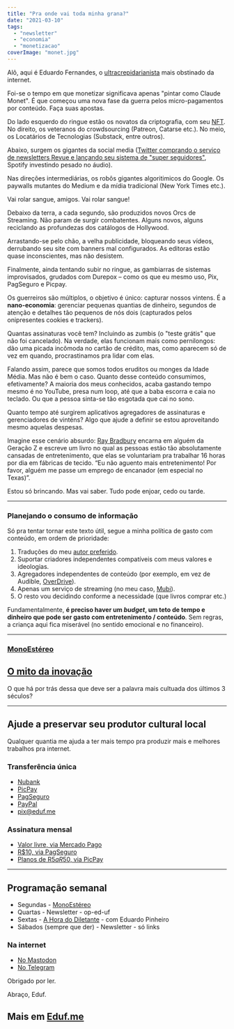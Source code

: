 ```yaml
---
title: "Pra onde vai toda minha grana?"
date: "2021-03-10"
tags: 
  - "newsletter"
  - "economia"
  - "monetizacao"
coverImage: "monet.jpg"
---
```


Alô, aqui é Eduardo Fernandes, o [ultracrepidarianista](https://www.thefreedictionary.com/ultracrepidarianism) mais obstinado da internet.

Foi-se o tempo em que monetizar significava apenas "pintar como Claude Monet". É que começou uma nova fase da guerra pelos micro-pagamentos por conteúdo. Faça suas apostas.

Do lado esquerdo do ringue estão os novatos da criptografia, com seu [NFT](https://creatoreconomy.so/p/guide-to-nfts-for-creators). No direito, os veteranos do crowdsourcing (Patreon, Catarse etc.). No meio, os Locatários de Tecnologias (Substack, entre outros).

Abaixo, surgem os gigantes da social media ([Twitter comprando o serviço de newsletters Revue e lançando seu sistema de "super seguidores"](https://www.theverge.com/22319527/twitter-kayvon-beykpour-interview-consumer-product-decoder), Spotify investindo pesado no áudio).

Nas direções intermediárias, os robôs gigantes algoritimicos do Google. Os paywalls mutantes do Medium e da mídia tradicional (New York Times etc.).

Vai rolar sangue, amigos. Vai rolar sangue!

Debaixo da terra, a cada segundo, são produzidos novos Orcs de Streaming. Não param de surgir combatentes. Alguns novos, alguns reciclando as profundezas dos catálogos de Hollywood.

Arrastando-se pelo chão, a velha publicidade, bloqueando seus vídeos, derrubando seu site com banners mal configurados. As editoras estão quase inconscientes, mas não desistem.

Finalmente, ainda tentando subir no ringue, as gambiarras de sistemas improvisados, grudados com Durepox – como os que eu mesmo uso, Pix, PagSeguro e Picpay.

Os guerreiros são múltiplos, o objetivo é único: capturar nossos vintens. É a **nano-economia**: gerenciar pequenas quantias de dinheiro, segundos de atenção e detalhes tão pequenos de nós dois (capturados pelos onipresentes cookies e trackers).

Quantas assinaturas você tem? Incluindo as zumbis (o "teste grátis" que não foi cancelado). Na verdade, elas funcionam mais como pernilongos: dão uma picada incômoda no cartão de crédito, mas, como aparecem só de vez em quando, procrastinamos pra lidar com elas.

Falando assim, parece que somos todos eruditos ou monges da Idade Média. Mas não é bem o caso. Quanto desse conteúdo consumimos, efetivamente? A maioria dos meus conhecidos, acaba gastando tempo mesmo é no YouTube, presa num loop, até que a baba escorra e caia no teclado. Ou que a pessoa sinta-se tão esgotada que cai no sono.

Quanto tempo até surgirem aplicativos agregadores de assinaturas e gerenciadores de vinténs? Algo que ajude a definir se estou aproveitando mesmo aquelas despesas.

Imagine esse cenário absurdo: [Ray Bradbury](https://en.wikipedia.org/wiki/Ray_Bradbury) encarna em alguém da Geração Z e escreve um livro no qual as pessoas estão tão absolutamente cansadas de entretenimento, que elas se voluntariam pra trabalhar 16 horas por dia em fábricas de tecido. “Eu não aguento mais entretenimento! Por favor, alguém me passe um emprego de encanador (em especial no Texas)”.

Estou só brincando. Mas vai saber. Tudo pode enjoar, cedo ou tarde.

* * *

### Planejando o consumo de informação

Só pra tentar tornar este texto útil, segue a minha política de gasto com conteúdo, em ordem de prioridade:

1. Traduções do meu [autor preferido](https://84000.co/).
2. Suportar criadores independentes compatíveis com meus valores e ideologias.
3. Agregadores independentes de conteúdo (por exemplo, em vez de Audible, [OverDrive](https://www.overdrive.com/)).
4. Apenas um serviço de streaming (no meu caso, [Mubi](https://mubi.com)).
5. O resto vou decidindo conforme a necessidade (que livros comprar etc.)

Fundamentalmente, **é preciso haver um _budget_, um teto de tempo e dinheiro que pode ser gasto com entretenimento / conteúdo**. Sem regras, a criança aqui fica miserável (no sentido emocional e no financeiro).

* * *

### [**MonoEstéreo**](https://eduf.me/tag/a-hora-do-diletante/)

## [**O mito da inovação**](https://eduf.me/o-mito-da-inovacao/)

O que há por trás dessa que deve ser a palavra mais cultuada dos últimos 3 séculos?

* * *

## **Ajude a preservar seu produtor cultural local**

Qualquer quantia me ajuda a ter mais tempo pra produzir mais e melhores trabalhos pra internet.

### **Transferência única**

- [Nubank](https://eduf.us5.list-manage.com/track/click?u=54a934b9aa7d008b9bb575d47&id=e879d8b961&e=85ed5a88c6)
- [PicPay](https://eduf.us5.list-manage.com/track/click?u=54a934b9aa7d008b9bb575d47&id=0d81ec46c6&e=85ed5a88c6)
- [PagSeguro](https://eduf.us5.list-manage.com/track/click?u=54a934b9aa7d008b9bb575d47&id=e80e4ef0f6&e=85ed5a88c6)
- [PayPal](https://eduf.us5.list-manage.com/track/click?u=54a934b9aa7d008b9bb575d47&id=a9b758a8f3&e=85ed5a88c6)
- [pix@eduf.me](mailto:pix@eduf.me)

### **Assinatura mensal**

- [Valor livre, via Mercado Pago](https://eduf.us5.list-manage.com/track/click?u=54a934b9aa7d008b9bb575d47&id=97a43948c4&e=85ed5a88c6)
- [R$10, via PagSeguro](https://eduf.us5.list-manage.com/track/click?u=54a934b9aa7d008b9bb575d47&id=94de3fdb2d&e=85ed5a88c6)
- [Planos de R$5 a R$50, via PicPay](https://eduf.us5.list-manage.com/track/click?u=54a934b9aa7d008b9bb575d47&id=977e915c36&e=85ed5a88c6)

* * *

## Programação semanal

- Segundas - [MonoEstéreo](https://eduf.me/tag/monoestereo/)
- Quartas - Newsletter - op-ed-uf
- Sextas - [A Hora do Diletante](https://eduf.me/tag/a-hora-do-diletante/) - com Eduardo Pinheiro
- Sábados (sempre que der) - Newsletter - só links

### Na internet

- [No Mastodon](https://mastodon.social/@eduf)
- [No Telegram](https://t.me/edufme)

Obrigado por ler.

Abraço, Eduf.

## Mais em [Eduf.me](https://eduf.me)
